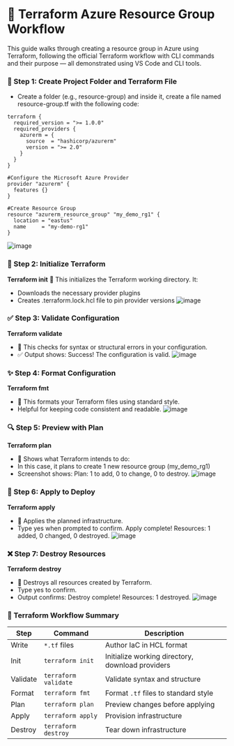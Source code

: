 # 💠 Terraform Azure Resource Group Workflow
This guide walks through creating a resource group in Azure using Terraform, following the official Terraform workflow with CLI commands and their purpose — all demonstrated using VS Code and CLI tools.

### 📁 Step 1: Create Project Folder and Terraform File
- Create a folder (e.g., resource-group) and inside it, create a file named resource-group.tf with the following code:

``` #Terraform Settings Block
terraform {
  required_version = ">= 1.0.0"
  required_providers {
    azurerm = {
      source  = "hashicorp/azurerm"
      version = ">= 2.0"
    }
  }
}

#Configure the Microsoft Azure Provider
provider "azurerm" {
  features {}
}

#Create Resource Group
resource "azurerm_resource_group" "my_demo_rg1" {
  location = "eastus"
  name     = "my-demo-rg1"
}
```
![image](https://github.com/user-attachments/assets/a5ab5ad9-f983-4d5a-8bc4-8b318961b6d9)

### 🔹 Step 2: Initialize Terraform
**Terraform init**
📝 This initializes the Terraform working directory. It:
- Downloads the necessary provider plugins
- Creates .terraform.lock.hcl file to pin provider versions
![image](https://github.com/user-attachments/assets/2a39138a-7cae-4d02-a5af-d6514934ca58)

### ✅ Step 3: Validate Configuration
**Terraform validate**
- 📝 This checks for syntax or structural errors in your configuration.
- ✅ Output shows: Success! The configuration is valid.
![image](https://github.com/user-attachments/assets/6dcc8762-4847-4784-846e-351bfe7a166b)

### ✨ Step 4: Format Configuration
**Terraform fmt**
- 📝 This formats your Terraform files using standard style.
- Helpful for keeping code consistent and readable.
![image](https://github.com/user-attachments/assets/98787152-2eb6-4203-ada8-fb9a604bbf75)

### 🔍 Step 5: Preview with Plan
**Terraform plan**
- 📝 Shows what Terraform intends to do:
- In this case, it plans to create 1 new resource group (my_demo_rg1)
- Screenshot shows: Plan: 1 to add, 0 to change, 0 to destroy.
![image](https://github.com/user-attachments/assets/d54c8c4c-462a-47bb-b3f8-72655d658873)

### 🚀 Step 6: Apply to Deploy
**Terraform apply**
- 📝 Applies the planned infrastructure.
- Type yes when prompted to confirm.
Apply complete! Resources: 1 added, 0 changed, 0 destroyed.
![image](https://github.com/user-attachments/assets/3397f862-050e-4bd7-b873-91f564178bee)

### ❌ Step 7: Destroy Resources
**Terraform destroy**
- 📝 Destroys all resources created by Terraform.
- Type yes to confirm.
- Output confirms: Destroy complete! Resources: 1 destroyed.
![image](https://github.com/user-attachments/assets/a0b79418-fcad-400c-bee1-dff7fac8687a)

### 🔁 Terraform Workflow Summary
| **Step**   | **Command**         | **Description**                            |
|------------|---------------------|--------------------------------------------|
| Write      | `*.tf` files        | Author IaC in HCL format                   |
| Init       | `terraform init`    | Initialize working directory, download providers |
| Validate   | `terraform validate`| Validate syntax and structure              |
| Format     | `terraform fmt`     | Format `.tf` files to standard style       |
| Plan       | `terraform plan`    | Preview changes before applying            |
| Apply      | `terraform apply`   | Provision infrastructure                   |
| Destroy    | `terraform destroy` | Tear down infrastructure                   |
